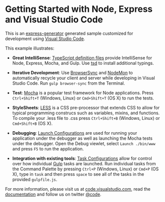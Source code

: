 <!--
Press Ctrl+Shift+V (Windows, Linux) or Cmd+Shift+V (OSX) to preview this document!
-->

# Getting Started with Node, Express and Visual Studio Code
This is an [express-generator](http://expressjs.com/starter/generator.html) generated sample customized for development using [Visual Studio Code](http://code.visualstudio.com).  

This example illustrates:
- **Great IntelliSense**: [TypeScript definition files](https://github.com/borisyankov/DefinitelyTyped) provide IntelliSense for Node, Express, Mocha, and Gulp. Use [tsd](http://definitelytyped.org/tsd/) to install additional typings.

- **Iterative Development**: Use [BrowserSync](http://www.browsersync.io/) and [NodeMon](http://nodemon.io/) to automatically recycle your client and server while developing in Visual Studio Code. Run `gulp browser-sync` from the Terminal.

- **Test**: [Mocha](http://mochajs.org/) is a popular test framework for Node applications. Press `Ctrl+Shift+T` (Windows, Linux) or `Cmd+Shift+T` (OS X) to run the tests.

- **StyleSheets**: [LESS](http://lesscss.org/) is a CSS pre-processor that extends CSS to allow for typical programming construcs such as variables, mixins, and functions. To compile your .less file to .css press `Ctrl+Shift+B` (Windows, Linux) or `Cmd+Shift+B` (OS X).

- **Debugging**: [Launch Configurations](https://code.visualstudio.com/Docs/debugging) are used for running your application under the debugger as well as launching the Mocha tests under the debugger. Open the Debug viewlet, select `Launch ./bin/www` and press `F5` to run the application.

- **Integration with existing tools**: [Task Configurations](https://code.visualstudio.com/Docs/tasks) allow for control over how individual [Gulp](http://gulpjs.com/) tasks are launched. Run individual tasks from the Command Palette by pressing `Ctrl+P` (Windows, Linux) or `Cmd+P` (OS X), type in `task` and then press `space` to see all of the tasks in the provided `gulpfile.js`.

For more information, please visit us at [code.visualstudio.com](http://code.visualstudio.com), read the [documentation](http://code.visualstudio.com/docs) and follow us on twitter [@code](https://twitter.com/code).

